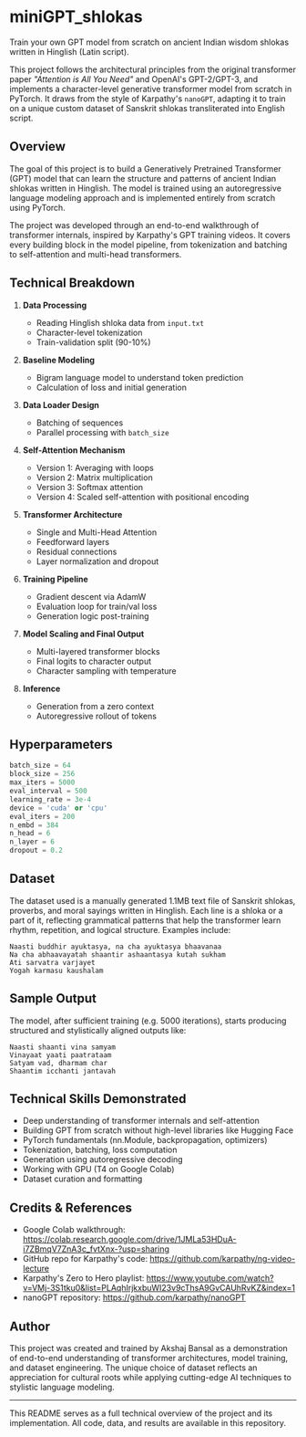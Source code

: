 # miniGPT\_shlokas

Train your own GPT model from scratch on ancient Indian wisdom shlokas written in Hinglish (Latin script).

This project follows the architectural principles from the original transformer paper *"Attention is All You Need"* and OpenAI's GPT-2/GPT-3, and implements a character-level generative transformer model from scratch in PyTorch. It draws from the style of Karpathy's `nanoGPT`, adapting it to train on a unique custom dataset of Sanskrit shlokas transliterated into English script.

## Overview

The goal of this project is to build a Generatively Pretrained Transformer (GPT) model that can learn the structure and patterns of ancient Indian shlokas written in Hinglish. The model is trained using an autoregressive language modeling approach and is implemented entirely from scratch using PyTorch.

The project was developed through an end-to-end walkthrough of transformer internals, inspired by Karpathy's GPT training videos. It covers every building block in the model pipeline, from tokenization and batching to self-attention and multi-head transformers.

## Technical Breakdown

1. **Data Processing**

   * Reading Hinglish shloka data from `input.txt`
   * Character-level tokenization
   * Train-validation split (90-10%)

2. **Baseline Modeling**

   * Bigram language model to understand token prediction
   * Calculation of loss and initial generation

3. **Data Loader Design**

   * Batching of sequences
   * Parallel processing with `batch_size`

4. **Self-Attention Mechanism**

   * Version 1: Averaging with loops
   * Version 2: Matrix multiplication
   * Version 3: Softmax attention
   * Version 4: Scaled self-attention with positional encoding

5. **Transformer Architecture**

   * Single and Multi-Head Attention
   * Feedforward layers
   * Residual connections
   * Layer normalization and dropout

6. **Training Pipeline**

   * Gradient descent via AdamW
   * Evaluation loop for train/val loss
   * Generation logic post-training

7. **Model Scaling and Final Output**

   * Multi-layered transformer blocks
   * Final logits to character output
   * Character sampling with temperature

8. **Inference**

   * Generation from a zero context
   * Autoregressive rollout of tokens

## Hyperparameters

```python
batch_size = 64
block_size = 256
max_iters = 5000
eval_interval = 500
learning_rate = 3e-4
device = 'cuda' or 'cpu'
eval_iters = 200
n_embd = 384
n_head = 6
n_layer = 6
dropout = 0.2
```

## Dataset

The dataset used is a manually generated 1.1MB text file of Sanskrit shlokas, proverbs, and moral sayings written in Hinglish. Each line is a shloka or a part of it, reflecting grammatical patterns that help the transformer learn rhythm, repetition, and logical structure. Examples include:

```
Naasti buddhir ayuktasya, na cha ayuktasya bhaavanaa
Na cha abhaavayatah shaantir ashaantasya kutah sukham
Ati sarvatra varjayet
Yogah karmasu kaushalam
```

## Sample Output

The model, after sufficient training (e.g. 5000 iterations), starts producing structured and stylistically aligned outputs like:

```
Naasti shaanti vina samyam
Vinayaat yaati paatrataam
Satyam vad, dharmam char
Shaantim icchanti jantavah
```

## Technical Skills Demonstrated

* Deep understanding of transformer internals and self-attention
* Building GPT from scratch without high-level libraries like Hugging Face
* PyTorch fundamentals (nn.Module, backpropagation, optimizers)
* Tokenization, batching, loss computation
* Generation using autoregressive decoding
* Working with GPU (T4 on Google Colab)
* Dataset curation and formatting

## Credits & References

* Google Colab walkthrough: https://colab.research.google.com/drive/1JMLa53HDuA-i7ZBmqV7ZnA3c_fvtXnx-?usp=sharing
* GitHub repo for Karpathy's code: https://github.com/karpathy/ng-video-lecture
* Karpathy's Zero to Hero playlist: https://www.youtube.com/watch?v=VMj-3S1tku0&list=PLAqhIrjkxbuWI23v9cThsA9GvCAUhRvKZ&index=1
* nanoGPT repository: https://github.com/karpathy/nanoGPT
## Author

This project was created and trained by Akshaj Bansal as a demonstration of end-to-end understanding of transformer architectures, model training, and dataset engineering. The unique choice of dataset reflects an appreciation for cultural roots while applying cutting-edge AI techniques to stylistic language modeling.

---

This README serves as a full technical overview of the project and its implementation. All code, data, and results are available in this repository.
